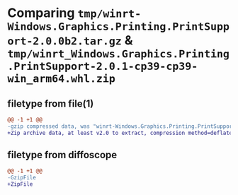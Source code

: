# Comparing `tmp/winrt-Windows.Graphics.Printing.PrintSupport-2.0.0b2.tar.gz` & `tmp/winrt_Windows.Graphics.Printing.PrintSupport-2.0.1-cp39-cp39-win_arm64.whl.zip`

## filetype from file(1)

```diff
@@ -1 +1 @@
-gzip compressed data, was "winrt-Windows.Graphics.Printing.PrintSupport-2.0.0b2.tar", last modified: Sat Dec  2 18:23:01 2023, max compression
+Zip archive data, at least v2.0 to extract, compression method=deflate
```

## filetype from diffoscope

```diff
@@ -1 +1 @@
-GzipFile
+ZipFile
```

